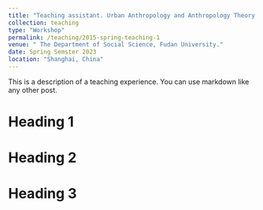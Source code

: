 ```yaml
---
title: "Teaching assistant. Urban Anthropology and Anthropology Theory Seminar."
collection: teaching
type: "Workshop"
permalink: /teaching/2015-spring-teaching-1
venue: " The Department of Social Science, Fudan University."
date: Spring Semster 2023 
location: "Shanghai, China"
---
```


This is a description of a teaching experience. You can use markdown like any other post.

Heading 1
======

Heading 2
======

Heading 3
======
